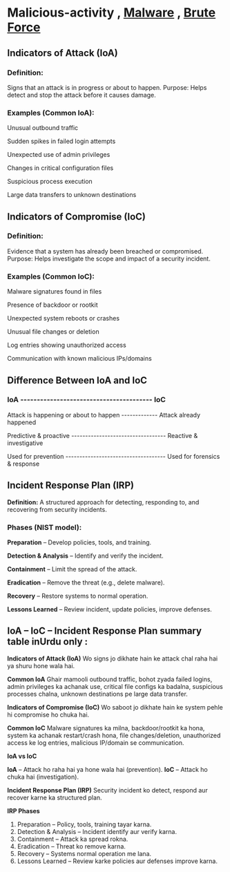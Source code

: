 # Malicious-activity , **[Malware](https://github.com/sherazi1214/Malware)** , **[Brute Force ](https://github.com/sherazi1214/Brute-Force-)**

## Indicators of Attack (IoA)
### Definition:
Signs that an attack is in progress or about to happen.
Purpose: Helps detect and stop the attack before it causes damage.

### Examples (Common IoA):

Unusual outbound traffic

Sudden spikes in failed login attempts

Unexpected use of admin privileges

Changes in critical configuration files

Suspicious process execution

Large data transfers to unknown destinations

## Indicators of Compromise (IoC)
### Definition:
Evidence that a system has already been breached or compromised.
Purpose: Helps investigate the scope and impact of a security incident.

### Examples (Common IoC):

Malware signatures found in files

Presence of backdoor or rootkit

Unexpected system reboots or crashes

Unusual file changes or deletion

Log entries showing unauthorized access

Communication with known malicious IPs/domains

## Difference Between IoA and IoC

### IoA ----------------------------------------	IoC

Attack is happening or about to happen -------------	Attack already happened

Predictive & proactive ----------------------------------	Reactive & investigative

Used for prevention ------------------------------------	Used for forensics & response

## Incident Response Plan (IRP)
**Definition:**
A structured approach for detecting, responding to, and recovering from security incidents.

### Phases (NIST model):

**Preparation** – Develop policies, tools, and training.

**Detection & Analysis** – Identify and verify the incident.

**Containment** – Limit the spread of the attack.

**Eradication** – Remove the threat (e.g., delete malware).

**Recovery** – Restore systems to normal operation.

**Lessons Learned** – Review incident, update policies, improve defenses.

##  IoA – IoC – Incident Response Plan summary table inUrdu only :

**Indicators of Attack (IoA)**	Wo signs jo dikhate hain ke attack chal raha hai ya shuru hone wala hai.

**Common IoA**	Ghair mamooli outbound traffic, bohot zyada failed logins, admin privileges ka achanak use, critical file configs ka badalna, suspicious processes chalna, unknown destinations pe large data transfer.

**Indicators of Compromise (IoC)**	Wo saboot jo dikhate hain ke system pehle hi compromise ho chuka hai.

**Common IoC**	Malware signatures ka milna, backdoor/rootkit ka hona, system ka achanak restart/crash hona, file changes/deletion, unauthorized access ke log entries, malicious IP/domain se communication.

**IoA vs IoC**

**IoA** – Attack ho raha hai ya hone wala hai (prevention).
**IoC** – Attack ho chuka hai (investigation).

**Incident Response Plan (IRP)**
Security incident ko detect, respond aur recover karne ka structured plan.

**IRP Phases**

1. Preparation – Policy, tools, training tayar karna.
2. Detection & Analysis – Incident identify aur verify karna.
3. Containment – Attack ka spread rokna.
4. Eradication – Threat ko remove karna.
5. Recovery – Systems normal operation me lana.
6. Lessons Learned – Review karke policies aur defenses improve karna.

